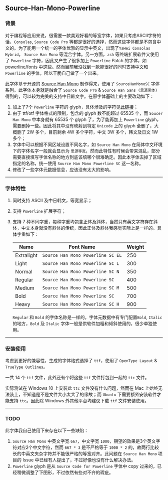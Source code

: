 ## Source-Han-Mono-Powerline

### 背景
对于编程等应用来说，很需要一款美观好看的等宽字体，如果只考虑ASCII字符的话，`Consolas`,  `Source Code Pro` 等都是很好的选择，然而这些字体都是不包含中文的。为了能用一个统一的字体优雅的显示中英文，出现了`YaHei Consolas Hybrid`， `Source Han Mono` 等混合字体。另一方面，`zsh` 等终端扩展软件又使用了 `Powerline` 字符，因此又产生了很多加上 `Powerline` Patch 的字体，如 [powerline/fonts](https://github.com/powerline/fonts) 中这些。然而目前我没找到一款能很好的同时支持中文和 `Powerline` 的字体，所以干脆自己做了一个出来。

此字体基于开源的 [Source Han Mono](https://github.com/adobe-fonts/source-han-mono) 制作得来，使用了 `SourceHanMonoSC` 字体系列。此字体本身就是融合了 `Source Code Pro` & `Source Han Sans (思源黑体)` 得到的，可以较为完美的支持中日韩文字。在原字体基础上的主要改动如下：

1. 加上了7个 `Powerline` 字符的 glyph，具体涉及的字符见[此链接](https://apw-bash-settings.readthedocs.io/en/latest/fontpatching.html)；
2. 由于 ttf/otf 字体格式的限制，包含的 glyph 数不能超过 65535 个，而 `Soucer Han Mono` 中本身就有 65535 个 glyph 了，为了能再加上 `Powerline` glyph，需要删掉一些。因此将其中没有映射到特定 `Unicode` 上的 glyph 全删了，大概删了 2W 多个，目前剩余 4W 多个字符，中文 3W 多个，韩文及日文 1W 多个；
3. 字体中可以根据不同区域设置不同名字，如 `Source Han Mono` 在简体中文环境下的字体名字一般就会显示为 `思源等宽`，然而此特性有时候会带来混乱，部分需要直接填写字体名称的地方到底该填哪个很难确定。因此本字体去掉了区域指定的名称，统一使用 `Source Han Mono Powerline SC` 这一名称。
4. 修改了一些字体元数据信息，应该没有太大的影响。

---------

### 字体特性

1. 同时支持 ASCII 及中日韩文，等宽显示；

2. 支持 `Powerline` 扩展字符；

3. 支持 7 种不同字重，每种字重均包含正体及斜体，当然只有英文字符存在斜体，中文本身就没有斜体的传统，因此正体及斜体我感觉实际上是一样的。具体字重如下：

   | Name       | Font Name                         | Weight |
   | ---------- | --------------------------------- | ------ |
   | Extralight | `Source Han Mono Powerline SC EL` | 250    |
   | Light      | `Source Han Mono Powerline SC L`  | 300    |
   | Normal     | `Source Han Mono Powerline SC N`  | 350    |
   | Regular    | `Source Han Mono Powerline SC`    | 400    |
   | Medium     | `Source Han Mono Powerline SC M`  | 500    |
   | Bold       | `Source Han Mono Powerline SC`    | 700    |
   | Heavy      | `Source Han Mono Powerline SC H`  | 900    |

   `Regular` 和 `Bold` 的字体名称是一样的，字体元数据中有专门配置`Bold`, `Italic` 的地方，`Bold` 及 `Italic` 字体一般是供软件加粗和倾斜使用的，很少单独使用。

-------------------

### 安装使用

考虑到更好的兼容性，生成的字体格式选择了 `ttf`，使用了 `OpenType Layout` & `TrueType Outlines`。

一共 14 个 `ttf` 文件，此外还有个将这些 `ttf` 文件打包到一起的 `ttc` 文件。

实际测试在 Windows 10 上安装此 `ttc` 文件没有什么问题，然而在 Mac 上始终无法装上，不知道是不是文件大小太大了的缘故；而 `Ubuntu` 下需要额外安装软件才能支持 `ttc`。因此除 Windows 外其他平台均建议下载 `ttf` 文件安装使用。

--------

### TODO

此字体我自己使用下来存在以下一些缺陷：

1.  `Source Han Mono` 中英文字宽 `667`，中文字宽 `1000`，期望的效果是3个英文字符对应2个中文字符，然而 `667 * 3` 是不严格等于 `1000 * 2` 的，故两行比较长的中英文夹杂字符并不能很严格的等宽对齐。此问题在 `Source Han Mono` 项目的 Issue 中已经有人提出了，不过好像也没有什么解决办法。
2. `Powerline` glyph 是从 `Source Code for Powerline` 字体中 copy 过来的，已经稍微调整了下图形，不过依然有些对不齐的瑕疵。

